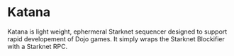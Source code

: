 # Katana

Katana is light weight, ephermeral Starknet sequencer designed to support rapid developement of Dojo games. It simply wraps the Starknet Blockifier with a Starknet RPC.
